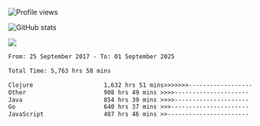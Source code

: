 ![Profile views](https://komarev.com/ghpvc/?username=liuchong)

![GitHub stats](https://github-readme-stats.vercel.app/api?username=liuchong&show_icons=true)

<img src="https://cr-skills-chart-widget.azurewebsites.net/api/api?username=liuchong&skills=Java,JavaScript,Python,Go,Rust,Zig&show-other-skills=true"/>

<!--START_SECTION:waka-->

```txt
From: 25 September 2017 - To: 01 September 2025

Total Time: 5,763 hrs 58 mins

Clojure                    1,632 hrs 51 mins>>>>>>>------------------   28.33 %
Other                      908 hrs 49 mins >>>>---------------------   15.77 %
Java                       854 hrs 39 mins >>>>---------------------   14.83 %
Go                         640 hrs 37 mins >>>----------------------   11.11 %
JavaScript                 487 hrs 46 mins >>-----------------------   08.46 %
```

<!--END_SECTION:waka-->
